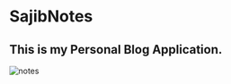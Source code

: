 # SajibNotes
## This is my Personal Blog Application.

![notes](https://user-images.githubusercontent.com/39632170/81765460-af780c00-94f5-11ea-97d8-df815f6f85ce.png)

